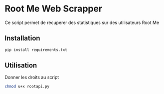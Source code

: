 # Root Me Web Scrapper

Ce script permet de récuperer des statistiques sur des utilisateurs Root Me

## Installation

```bash
pip install requirements.txt
```

## Utilisation

Donner les droits au script 
```bash
chmod u+x rootapi.py
```


